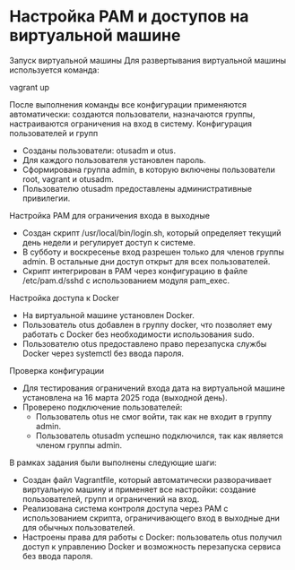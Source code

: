 # Настройка PAM и доступов на виртуальной машине

Запуск виртуальной машины
Для развертывания виртуальной машины используется команда:

vagrant up

После выполнения команды все конфигурации применяются автоматически: создаются пользователи, назначаются группы, настраиваются ограничения на вход в систему.
Конфигурация пользователей и групп
- Созданы пользователи: otusadm и otus.
- Для каждого пользователя установлен пароль.
- Сформирована группа admin, в которую включены пользователи root, vagrant и otusadm.
- Пользователю otusadm предоставлены административные привилегии.

Настройка PAM для ограничения входа в выходные
- Создан скрипт /usr/local/bin/login.sh, который определяет текущий день недели и регулирует доступ к системе.
- В субботу и воскресенье вход разрешен только для членов группы admin. В остальные дни доступ открыт для всех пользователей.
- Скрипт интегрирован в PAM через конфигурацию в файле /etc/pam.d/sshd с использованием модуля pam_exec.

Настройка доступа к Docker
- На виртуальной машине установлен Docker.
- Пользователь otus добавлен в группу docker, что позволяет ему работать с Docker без необходимости использования sudo.
- Пользователю otus предоставлено право перезапуска службы Docker через systemctl без ввода пароля.

Проверка конфигурации
- Для тестирования ограничений входа дата на виртуальной машине установлена на 16 марта 2025 года (выходной день).
- Проверено подключение пользователей:
  - Пользователь otus не смог войти, так как не входит в группу admin.
  - Пользователь otusadm успешно подключился, так как является членом группы admin.

В рамках задания были выполнены следующие шаги:
- Создан файл Vagrantfile, который автоматически разворачивает виртуальную машину и применяет все настройки: создание пользователей, групп и ограничений на вход.
- Реализована система контроля доступа через PAM с использованием скрипта, ограничивающего вход в выходные дни для обычных пользователей.
- Настроены права для работы с Docker: пользователь otus получил доступ к управлению Docker и возможность перезапуска сервиса без ввода пароля.
